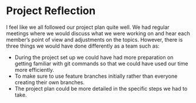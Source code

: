 #  **Project Reflection**

I feel like we all followed our project plan quite well. We had regular meetings where we would discuss what we were working on and hear each member’s point of view and adjustments on the topics. However, there is three things we would have done differently as a team such as:
-	During the project set up we could have had more preparation on getting familiar with git commands so that we could have used our time more efficiently.
-	To make sure to use feature branches initially rather than everyone creating their own branches.
-	The project plan could be more detailed in the specific steps we had to take.
